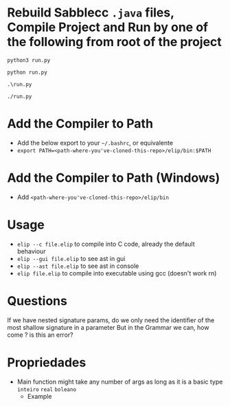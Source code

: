 # Rebuild Sabblecc ``.java`` files, Compile Project and Run by one of the following from root of the project 

``
python3 run.py
``

``
python run.py
``

``
.\run.py
``

``
./run.py
``

# Add the Compiler to Path
- Add the below export to your `~/.bashrc`, or equivalente
- `export PATH=<path-where-you've-cloned-this-repo>/elip/bin:$PATH`

# Add the Compiler to Path (Windows)
- Add ``<path-where-you've-cloned-this-repo>/elip/bin``

# Usage
- `elip --c file.elip` to compile into C code, already the default behaviour
- `elip --gui file.elip` to see ast in gui 
- `elip --ast file.elip` to see ast in console 
- `elip file.elip` to  compile into executable using gcc  (doesn't work rn)


# Questions
If we have nested signature params, do we only need the identifier of the most shallow signature in a parameter
But in the Grammar we can, how come ? is this an error?

# Propriedades
- Main function might take any number of args as long as it is a basic type ``inteiro`` ``real`` ``boleano``
    - Example 